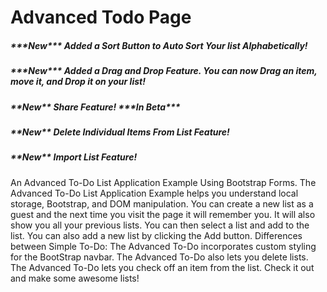 # Advanced Todo Page
<h5>***New*** Added a Sort Button to Auto Sort Your list Alphabetically!</h5>
<h5>***New*** Added a Drag and Drop Feature. You can now Drag an item, move it, and Drop it on your list!</h5>
<h5>**New** Share Feature! ***In Beta***</h5>
<h5>**New** Delete Individual Items From List Feature!</h5>
<h5>**New** Import List Feature!</h5>
                                       
<p>An Advanced To-Do List Application Example Using Bootstrap Forms. The Advanced To-Do List Application Example helps you understand local storage, Bootstrap, and DOM manipulation. You can create a new list as a guest and the next time you visit the page it will remember you. It will also show you all your previous lists. You can then select a list and add to the list. You can also add a new list by clicking the Add button. Differences between Simple To-Do: The Advanced To-Do incorporates custom styling for the BootStrap navbar. The Advanced To-Do also lets you delete lists. The Advanced To-Do lets you check off an item from the list. Check it out and make some awesome lists!</p>
